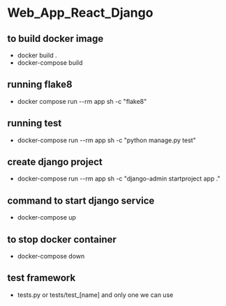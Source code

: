 # Web_App_React_Django

## to build docker image
- docker build .
- docker-compose build

## running flake8
- docker compose run --rm app sh -c "flake8"

## running test
- docker-compose run --rm app sh -c "python manage.py test"

## create django project
- docker-compose run --rm app sh -c "django-admin startproject app ."

## command to start django service
- docker-compose up

## to stop docker container
- docker-compose down

## test framework
- tests.py or tests/test_[name] and only one we can use